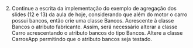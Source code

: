 2. Continue a escrita da implementação do exemplo de agregação dos slides (12 e 13) da
aula de hoje, considerando que além do motor o carro possui bancos, então crie uma classe
Bancos. Acrescente à classe Bancos o atributo fabricante. Assim, será necessário alterar
a classe Carro acrescentando o atributo bancos do tipo Bancos. Altere a classe CarrosApp
permitindo que o atributo bancos seja testado.
